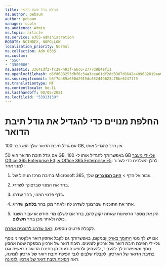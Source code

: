 ```yaml
---
title: הגדלת גודל תיבת הדואר
ms.author: pebaum
author: pebaum
manager: scotv
ms.audience: Admin
ms.topic: article
ms.service: o365-administration
ROBOTS: NOINDEX, NOFOLLOW
localization_priority: Normal
ms.collection: Adm_O365
ms.custom:
- "556"
- "3500006"
ms.assetid: 33641df2-fc29-493f-a6c6-2777d8b4ef11
ms.openlocfilehash: d6fd683253dbf6c34a3cea61df2dd3387d8642a409682019aa62ef3b619e84aa
ms.sourcegitcommit: b5f7da89a650d2915dc652449623c78be6247175
ms.translationtype: MT
ms.contentlocale: he-IL
ms.lasthandoff: 08/05/2021
ms.locfileid: "53913139"
---
```

# <a name="switch-subscriptions-to-increase-mailbox-size"></a>החלפת מנויים כדי להגדיל את גודל תיבת הדואר

אם גודל תיבת הדואר שלך הוא כבר 100 GB, אין דרך להגדיל אותו.
  
אם גודל תיבת הדואר הוא 50 GB, באפשרותך להגדיל אותו ל- 100 GB [על-ידי מעבר Office 365 Enterprise E3](https://products.office.com/business/office-365-enterprise-e3-business-software) [או Office 365 Enterprise E5](https://products.office.com/business/office-365-enterprise-e5-business-software). להלן השלבים כדי לעבור למנוי אחר:
  
1. בתיבת מרכז הניהול של Microsoft 365, עבור אל  הדף \> **[חיוב המוצרים](https://go.microsoft.com/fwlink/p/?linkid=842054)** שלך.

2. בחר את המנוי שברצונך לשדרג.

3. בדף פרטי המנוי, בחר **שדרג.**

4. אתר את התוכנית שברצונך לשדרג לה ולאחר מכן בחר **בלחצן** שדרוג.

5. הזן את מספר הרשיונות שאתה זקוק להם, בחר אם לשלם מדי חודש או עבור השנה כולה ולאחר מכן בחר **תשלום**.

לקבלת פרטים נוספים, [ראה שדרוג לתוכנית אחרת](https://docs.microsoft.com/microsoft-365/commerce/subscriptions/upgrade-to-different-plan).

אם יש לך מנוי [התומך בארכיון](https://docs.microsoft.com/office365/servicedescriptions/exchange-online-archiving-service-description/exchange-online-archiving-service-description)במקום, באפשרותך גם לקבל אחסון דואר אלקטרוני נוסף על-ידי הפיכת תיבת דואר של ארכיון לזמינים. תיבת דואר של ארכיון מספקת שטח אחסון נוסף ומאפשרת לך להעביר, להעתיק ולחפש הודעות הן בתיבת הדואר הראשית וגם בתיבת הדואר של הארכיון. לקבלת שלבים לגבי הפיכת תיבת דואר של ארכיון לזמינה, ראה [הפיכת תיבת דואר של ארכיון לזמינה](https://docs.microsoft.com/microsoft-365/compliance/enable-archive-mailboxes).